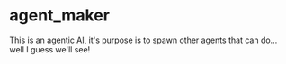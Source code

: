 # agent_maker
This is an agentic AI, it's purpose is to spawn other agents that can do... well I guess we'll see!
